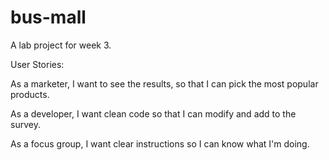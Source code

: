 # bus-mall
A lab project for week 3.

User Stories:

As a marketer, I want to see the results, so that I can pick the most popular products. 

As a developer, I want clean code so that I can modify and add to the survey.

As a focus group, I want clear instructions so I can know what I'm doing. 
